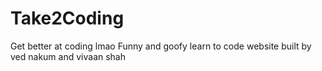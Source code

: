 # Take2Coding
Get better at coding lmao
Funny and goofy learn to code website built by ved nakum and vivaan shah
